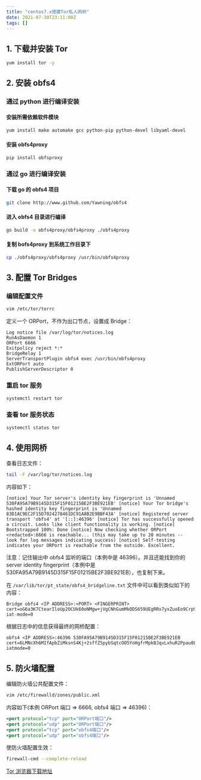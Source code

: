 ```yaml
---
title: "centos7.x搭建Tor私人网桥"
date: 2021-07-30T23:11:00Z
tags: []
---
```


## 1. 下载并安装 Tor

```bash
yum install tor -y
```

## 2. 安装 obfs4

### 通过 python 进行编译安装

#### 安装所需依赖软件模块

```bash
yum install make automake gcc python-pip python-devel libyaml-devel
```

#### 安装 obfs4proxy

```bash
pip install obfsproxy
```

### 通过 go 进行编译安装

#### 下载 go 的 obfs4 项目

```bash
git clone http://www.github.com/Yawning/obfs4
```

#### 进入 obfs4 目录进行编译

```bash
go build -o obfs4proxy/obfs4proxy ./obfs4proxy
```

#### 复制 bofs4proxy 到系统工作目录下

```bash
cp ./obfs4proxy/obfs4proxy /usr/bin/obfs4proxy
```

## 3. 配置 Tor Bridges

### 编辑配置文件

```bash
vim /etc/tor/torrc
```

定义一个 ORPort，不作为出口节点，设置成 Bridge：

```text
Log notice file /var/log/tor/notices.log
RunAsDaemon 1
ORPort 6666
Exitpolicy reject *:*
BridgeRelay 1
ServerTransportPlugin obfs4 exec /usr/bin/obfs4proxy
ExtORPort auto
PublishServerDescriptor 0
```

### 重启 tor 服务

```bash
systemctl restart tor
```

### 查看 tor 服务状态

```bash
systemctl status tor
```

## 4. 使用网桥

查看日志文件：

```bash
tail -F /var/log/tor/notices.log
```

内容如下：

```text
[notice] Your Tor server's identity key fingerprint is 'Unnamed
530FA95A79B9145D315F15F01215BE2F3BE921EB' [notice] Your Tor bridge's
hashed identity key fingerprint is 'Unnamed
83D1AC9EC2F15D7024278461DC91A8B2E9BBF43A' [notice] Registered server
transport 'obfs4' at '[::]:46396' [notice] Tor has successfully opened
a circuit. Looks like client functionality is working. [notice]
Bootstrapped 100%: Done [notice] Now checking whether ORPort
<redacted>:6666 is reachable... (this may take up to 20 minutes --
look for log messages indicating success) [notice] Self-testing
indicates your ORPort is reachable from the outside. Excellent.
```

注意：记住输出中 obfs4 监听的端口（本例中是 46396）。并且还能找到你的 server identity fingerprint（本例中是 530FA95A79B9145D315F15F01215BE2F3BE921EB），也复制下来。

在 `/var/lib/tor/pt_state/obfs4_bridgeline.txt` 文件中可以看到类似如下的内容：

```text
Bridge obfs4 <IP ADDRESS>:<PORT> <FINGERPRINT>
cert=oG6a3K7CtearIloUp2OCUk60oNMgw+jVgCNhGumMkODS659UEgRRx7yxZuoEo9Crp9GGXg
iat-mode=0
```

根据日志中的信息获得最终的网桥配置：

```text
obfs4 <IP ADDRESS>:46396 530FA95A79B9145D315F15F01215BE2F3BE921EB
cert=6LMNcXh6MIfApbZiMksnS4Kj+2sffZ5pybSqtcOO5YoHgfrMpkBJqvLxhuR2Ppau0L2seg
iatmode=0
```

## 5. 防火墙配置

编辑防火墙公共配置文件：

```bash
vim /etc/firewalld/zones/public.xml
```

内容如下(本例 ORPort 端口 => 6666, obfs4 端口 => 46396)：

```xml
<port protocol="tcp" port="ORPort端口"/>
<port protocol="udp" port="ORPort端口"/>
<port protocol="tcp" port="obfs4端口"/>
<port protocol="udp" port="obfs4端口"/>
```

使防火墙配置生效：

```bash
firewall-cmd --complete-reload
```

[Tor 浏览器下载地址](https://www.torproject.org/download/)
